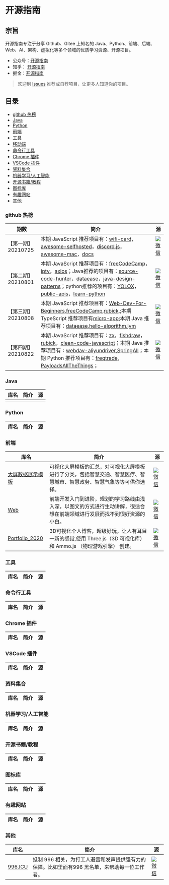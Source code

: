 

# 开源指南
## 宗旨
开源指南专注于分享 Github、Gitee 上知名的 Java、Python、前端、后端、Web、AI、架构、虚拟化等多个领域的优质学习资源、开源项目。
- 公众号：[开源指南](https://user-images.githubusercontent.com/39942637/126058002-7a27b74e-f1cd-4ea9-a4a4-826120cbf062.png)
- 知乎： [开源指南](https://www.zhihu.com/people/kai-yuan-zhi-nan)
- 掘金：[开源指南](https://juejin.cn/user/792123647224792)
> 欢迎到 [Issues](https://github.com/OpenSouth/openguide/issues/new) 推荐或自荐项目，让更多人知道你的项目。
## 目录
- [github 热榜](https://github.com/OpenSouth/openguide#github-热榜)
- [Java](https://github.com/OpenSouth/openguide#java)
- [Python](https://github.com/OpenSouth/openguide#python)
- [前端](https://github.com/OpenSouth/openguide#前端)
- [工具](https://github.com/OpenSouth/openguide#工具)
- [移动端](https://github.com/OpenSouth/openguide#移动端)
- [命令行工具](https://github.com/OpenSouth/openguide#命令行工具)
- [Chrome 插件](https://github.com/OpenSouth/openguide#chrome-插件)
- [VSCode 插件](https://github.com/OpenSouth/openguide#vscode-插件)
- [资料集合](https://github.com/OpenSouth/openguide#资料集合)
- [机器学习/人工智能](https://github.com/OpenSouth/openguide#机器学习/人工智能)
- [开源书籍/教程](https://github.com/OpenSouth/openguide#开源书籍/教程)
- [图标库](https://github.com/OpenSouth/openguide#图标库)
- [有趣网站](https://github.com/OpenSouth/openguide#有趣网站)
- [其他](https://github.com/OpenSouth/openguide#其他)
### github 热榜
|  期数  |简介|源 |
|  ----   |---|----  |
|   【第一期】20210725 |本期 JavaScript 推荐项目有：[wifi-card](https://github.com/bndw/wifi-card)，[awesome-selfhosted](https://github.com/awesome-selfhosted/awesome-selfhosted)，[discord.js](https://github.com/discordjs/discord.js)，[awesome-mac](https://github.com/jaywcjlove/awesome-mac)，[docs](https://github.com/github/docs)| [![微信](https://user-images.githubusercontent.com/39942637/126057802-9e7d235f-fc5c-4503-b6c9-1ff6597d27b1.png)](https://mp.weixin.qq.com/s?__biz=Mzg4MDYyODM1Nw==&mid=2247484824&idx=1&sn=2c2a487afb56d82883c760d87ca68cc7&chksm=cf730272f8048b641d301775668ef787d5d975e0e176f048e90e0dd8adc93be89449619e364c&token=2146927951&lang=zh_CN#rd)  | 
|   【第二期】20210801 |本期 JavaScript 推荐项目有：[freeCodeCamp](https://github.com/freeCodeCamp/freeCodeCamp)，[iptv](https://github.com/iptv-org/iptv)，[axios](https://github.com/axios/axios)；Java推荐的项目有：[source-code-hunter](https://github.com/doocs/source-code-hunter)，[dataease](https://github.com/dataease/dataease)，[java-design-patterns](https://github.com/iluwatar/java-design-patterns)；python推荐的项目有：[YOLOX](https://github.com/Megvii-BaseDetection/YOLOX)，[public-apis](https://github.com/public-apis/public-apis)，[learn-python](https://github.com/trekhleb/learn-python)| [![微信](https://user-images.githubusercontent.com/39942637/126057802-9e7d235f-fc5c-4503-b6c9-1ff6597d27b1.png)](https://mp.weixin.qq.com/s?__biz=Mzg4MDYyODM1Nw==&mid=2247484968&idx=2&sn=a768580ff35bebe38f85b001838cc3d5&chksm=cf7301c2f80488d4bd6bc801d135bb4d670368dd9dbf95f534b4edcd94231513b0bc502d2c87&token=2146927951&lang=zh_CN#rd)   | 
|   【第三期】20210808 |本期 JavaScript 推荐项目有：[Web-Dev-For-Beginners](https://github.com/microsoft/Web-Dev-For-Beginners),[freeCodeCamp](https://github.com/freeCodeCamp/freeCodeCamp),[rubick](https://github.com/clouDr-f2e/rubick),[]();本期 TypeScript 推荐项目有[micro-app](https://github.com/micro-zoe/micro-app);本期 Java 推荐项目有：[dataease](https://github.com/dataease/dataease),[hello-algorithm](https://github.com/geekxh/hello-algorithm),[jvm](https://github.com/doocs/jvm)| [![微信](https://user-images.githubusercontent.com/39942637/126057802-9e7d235f-fc5c-4503-b6c9-1ff6597d27b1.png)](https://mp.weixin.qq.com/s?__biz=Mzg4MDYyODM1Nw==&mid=2247485046&idx=1&sn=b15211205639ef1eb4584ff342e0c581&chksm=cf73019cf804888a3c992433cfe08a33f847a47659db685063c5395ff1a51862108e3ceb6fd8&token=2146927951&lang=zh_CN#rd)  | 
【第四期】20210822 |本期 JavaScript 推荐项目有：[zx](https://github.com/google/zx)，[fishdraw](https://github.com/LingDong-/fishdraw)，[rubick](https://github.com/clouDr-f2e/rubick)，[clean-code-javascript](https://github.com/ryanmcdermott/clean-code-javascript)；本期 Java 推荐项目有：[webdav-aliyundriver](https://github.com/zxbu/webdav-aliyundriver),[SpringAll](https://github.com/wuyouzhuguli/SpringAll)；本期 Python 推荐项目有：[freqtrade](https://github.com/freqtrade/freqtrade)，[PayloadsAllTheThings](https://github.com/swisskyrepo/PayloadsAllTheThings)；| [![微信](https://user-images.githubusercontent.com/39942637/126057802-9e7d235f-fc5c-4503-b6c9-1ff6597d27b1.png)](https://mp.weixin.qq.com/s?__biz=Mzg4MDYyODM1Nw==&mid=2247485046&idx=1&sn=b15211205639ef1eb4584ff342e0c581&chksm=cf73019cf804888a3c992433cfe08a33f847a47659db685063c5395ff1a51862108e3ceb6fd8&token=2146927951&lang=zh_CN#rd)


### Java
|  库名 | 简介 |源 |
|  ----  | ----  |----  |
|    |   |  |
### Python
|  库名 | 简介 |源 |
|  ----  | ----  |----  |
### 前端
|  库名 | 简介 |源 |
|  ----  | ----  |----  |
| [大屏数据展示模板](https://gitee.com/lvyeyou/DaShuJuZhiDaPingZhanShi)  | 可视化大屏模板的汇总，对可视化大屏模板进行了分类，包括智慧交通、智慧医疗、智慧城市、智慧政务、智慧气象等等可供你选择。 |[![微信](https://user-images.githubusercontent.com/39942637/126057802-9e7d235f-fc5c-4503-b6c9-1ff6597d27b1.png)](https://mp.weixin.qq.com/s?__biz=Mzg4MDYyODM1Nw==&mid=2247483761&idx=1&sn=7516035fae13c6ea34cfeabfa7494a45&chksm=cf73069bf8048f8dfb5abe059bd35b9adbce1dec0c74a7d7a5360aa4111e385d33c7dc6e1f04&token=245738807&lang=zh_CN#rd)|
| [Web](https://gitee.com/lvyeyou/DaShuJuZhiDaPingZhanShi)  | 前端开发入门到进阶，规划的学习路线由浅入深，以图文的方式进行生动讲解，很适合想在前端领域进行发展而找不到很好资源的小白。 |[![微信](https://user-images.githubusercontent.com/39942637/126057802-9e7d235f-fc5c-4503-b6c9-1ff6597d27b1.png)](https://mp.weixin.qq.com/s?__biz=Mzg4MDYyODM1Nw==&mid=2247483703&idx=1&sn=edc44082a7618cb17d86e4b4e47f8c9a&chksm=cf7306ddf8048fcb582574bd4f8753eee36dedbb121f68a42ea0bc1b146a81c19d8e9fbbe863&token=245738807&lang=zh_CN#rd)|
| [Portfolio_2020](https://gitee.com/lvyeyou/DaShuJuZhiDaPingZhanShi)  | 3D可视化个人博客，超级好玩，让人有耳目一新的感觉,使用 Three.js（3D 可视化库） 和 Ammo.js （物理游戏引擎） 创建。 |[![微信](https://user-images.githubusercontent.com/39942637/126057802-9e7d235f-fc5c-4503-b6c9-1ff6597d27b1.png)](https://mp.weixin.qq.com/s?__biz=Mzg4MDYyODM1Nw==&mid=2247484706&idx=1&sn=934e4ce362d43d1f117d4cd1d76db3b2&chksm=cf7302c8f8048bde998be406a9fc526b0a5920295365e3be713cb405396d4ef30fa7ff3d02c2&token=245738807&lang=zh_CN#rd)|
### 工具
|  库名 | 简介 |源 |
|  ----  | ----  |----  |
### 命令行工具
|  库名 | 简介 |源 |
|  ----  | ----  |----  |
### Chrome 插件
|  库名 | 简介 |源 |
|  ----  | ----  |----  |
### VSCode 插件
|  库名 | 简介 |源 |
|  ----  | ----  |----  |
### 资料集合
|  库名 | 简介 |源 |
|  ----  | ----  |----  |
### 机器学习/人工智能
|  库名 | 简介 |源 |
|  ----  | ----  |----  |
### 开源书籍/教程
|  库名 | 简介 |源 |
|  ----  | ----  |----  |
### 图标库
|  库名 | 简介 |源 |
|  ----  | ----  |----  |
### 有趣网站
|  库名 | 简介 |源 |
|  ----  | ----  |----  |
### 其他
|  库名   | 简介  | 源 |
|  ----  | ----  |----  |
| [996.ICU](https://github.com/996icu/996.ICU)  | 抵制 996 相关，为打工人避雷和发声提供强有力的保障。比如里面有996 黑名单，来帮助每一位工作者。 |[![微信](https://user-images.githubusercontent.com/39942637/126057802-9e7d235f-fc5c-4503-b6c9-1ff6597d27b1.png)](https://mp.weixin.qq.com/s?__biz=Mzg4MDYyODM1Nw==&mid=2247483742&idx=1&sn=a918c2a107b67574af058f1a982167ff&chksm=cf7306b4f8048fa2065b43f4055af7ee7c42fb2ae51c664941756b22abae351122e34d1f8701&token=245738807&lang=zh_CN#rd)|
